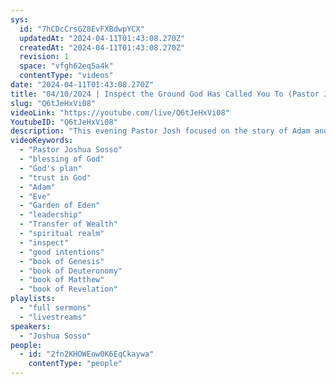 ```yaml
---
sys:
  id: "7hCDcCrsGZ8EvFXBdwpYCX"
  updatedAt: "2024-04-11T01:43:08.270Z"
  createdAt: "2024-04-11T01:43:08.270Z"
  revision: 1
  space: "vfgh62eq5a4k"
  contentType: "videos"
date: "2024-04-11T01:43:08.270Z"
title: "04/10/2024 | Inspect the Ground God Has Called You To (Pastor Joshua Sosso)"
slug: "Q6tJeHxVi08"
videoLink: "https://youtube.com/live/Q6tJeHxVi08"
YoutubeID: "Q6tJeHxVi08"
description: "This evening Pastor Josh focused on the story of Adam and Eve and how God's intentions are far better than what we know. When God created Eve, she was made from Adam and was meant to be one again in marriage. Despite other teachings, God didn't make Eve less than Adam. They were intended to be one in Christ. God also gave Adam authority over the Garden of Eden, but even though Adam was in charge, he still tasked with taking care of the garden. Adam had to learn how to care for all the plants and animals under his care. We have to take that same mindset in whatever area God has assigned us to. We have to be taught by the Holy Spirit in the spiritual realm before we can take over in the nature. But once we are promoted in the place of authority, we have to continue working the ground. Lastly, when the serpent deceived Eve, she was tricked to thinking God was withholding knowledge from her. God was looking out for their spirit and always had their best intention. Even though we might think we are missing out on experiences in the world, we have to know and trust that God is looking out for us and the bigger picture. This sermon was delivered at Freedom Fellowship Church International in San Antonio, TX."
videoKeywords:
  - "Pastor Joshua Sosso"
  - "blessing of God"
  - "God's plan"
  - "trust in God"
  - "Adam"
  - "Eve"
  - "Garden of Eden"
  - "leadership"
  - "Transfer of Wealth"
  - "spiritual realm"
  - "inspect"
  - "good intentions"
  - "book of Genesis"
  - "book of Deuteronomy"
  - "book of Matthew"
  - "book of Revelation"
playlists:
  - "full sermons"
  - "livestreams"
speakers:
  - "Joshua Sosso"
people:
  - id: "2fn2KHOWEow0K6EqCkaywa"
    contentType: "people"
---
```

